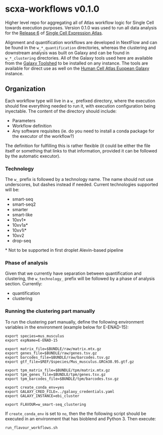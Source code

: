 # scxa-workflows v0.1.0

Higher level repo for aggregating all of Atlas workflow logic for Single Cell
towards execution purposes. Version 0.1.0 was used to run all data analysis for
the [Release 6](https://www.ebi.ac.uk/gxa/sc/release-notes.html) of
[Single Cell Expression Atlas](https://www.ebi.ac.uk/gxa/sc/home).

Alignment and quantification workflows are developed in NextFlow and can be
found in the `w_*_quantification` directories, whereas the clustering and
downstream analysis was built on Galaxy and can be found in `w_*_clustering`
directories. All of the Galaxy tools used here are available from the
[Galaxy Toolshed](https://toolshed.g2.bx.psu.edu/view/ebi-gxa) to be installed
on any instance. The tools are available for direct use as well on the
[Human Cell Atlas Euopean Galaxy](https://humancellatlas.usegalaxy.eu/) instance.

## Organization

Each workflow type will live in a `w_` prefixed directory, where the execution should fine everything needed to run it, with execution configuration being inyectable. The content of the directory should include:

- Parameters
- Workflow definition
- Any software requisites (ie. do you need to install a conda package for the executor of the workflow?)

The definition for fulfilling this is rather flexible (it could be either the file itself or something that links to that information, provided it can be followed by the automatic executor).

### Technology

The `w_` prefix is followed by a technology name. The name should not use underscores, but dashes instead if needed. Current technologies supported will be:

- smart-seq
- smart-seq2
- smarter
- smart-like
- 10xv1*
- 10xv1a*
- 10xv1i*
- 10xv2
- drop-seq

 \* Not to be supported in first droplet Alevin-based pipeline

### Phase of analysis

Given that we currently have separation between quantification and clustering, the `w_technology_` prefix will be followed by a phase of analysis section. Currently:

- quantification
- clustering

### Running the clustering part manually

To run the clustering part manually, define the following environment variables
in the environment (example below for E-ENAD-15):

```
export species=mus_musculus
export expName=E-ENAD-15

export matrix_file=$BUNDLE/raw/matrix.mtx.gz
export genes_file=$BUNDLE/raw/genes.tsv.gz
export barcodes_file=$BUNDLE/raw/barcodes.tsv.gz
export gtf_file=$REF/$species/Mus_musculus.GRCm38.95.gtf.gz

export tpm_matrix_file=$BUNDLE/tpm/matrix.mtx.gz
export tpm_genes_file=$BUNDLE/tpm/genes.tsv.gz
export tpm_barcodes_file=$BUNDLE/tpm/barcodes.tsv.gz

export create_conda_env=yes
export GALAXY_CRED_FILE=../galaxy_credentials.yaml
export GALAXY_INSTANCE=ebi_cluster

export FLAVOUR=w_smart-seq_clustering
```

If `create_conda_env` is set to `no`, then the the following script should be executed
in an environment that has bioblend and Python 3. Then execute:

```
run_flavour_workflows.sh
```
